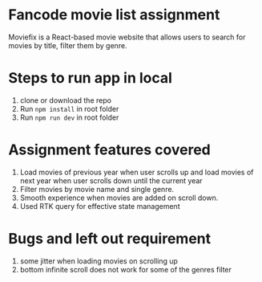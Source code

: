 # Fancode movie list assignment
Moviefix is a React-based movie website that allows users to search for movies by title, filter them by genre.

# Steps to run app in local
1) clone or download the repo
2) Run `npm install` in root folder
3) Run `npm run dev` in root folder

# Assignment features covered
1) Load movies of previous year when user scrolls up and load movies of next year when user scrolls down until the current year
2) Filter movies by movie name and single genre.
3) Smooth experience when movies are added on scroll down.
4) Used RTK query for effective state management

# Bugs and left out requirement
1) some jitter when loading movies on scrolling up
2) bottom infinite scroll does not work for some of the genres filter
